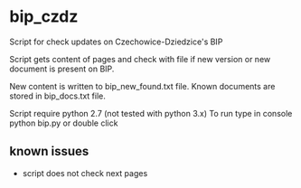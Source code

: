 # bip_czdz
Script for check updates on Czechowice-Dziedzice's BIP

Script gets content of pages and check with file if new version or new document is present on BIP.

New content is written to bip_new_found.txt file.
Known documents are stored in bip_docs.txt file.

Script require python 2.7 (not tested with python 3.x)
To run type in console python bip.py or double click

## known issues
- script does not check next pages 